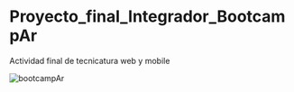 # Proyecto_final_Integrador_BootcampAr
Actividad final de tecnicatura web y mobile






![bootcampAr](https://github.com/Pamela198713/Proyecto_final_Integrador_BootcampAr/assets/106390254/9cc69b36-6d19-42ea-a7ff-e9030601c899)

